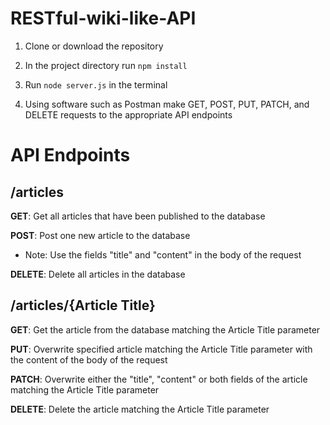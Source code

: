 # RESTful-wiki-like-API

1. Clone or download the repository

2. In the project directory run `npm install`

3. Run `node server.js` in the terminal

4. Using software such as Postman make GET, POST, PUT, PATCH, and DELETE requests to the appropriate API endpoints

# API Endpoints

 ## /articles
 
 **GET**: Get all articles that have been published to the database
 
 **POST**: Post one new article to the database
 
* Note: Use the fields "title" and "content" in the body of the request
   
 **DELETE**: Delete all articles in the database
 
 ## /articles/{Article Title}
 
 **GET**: Get the article from the database matching the Article Title parameter
 
 **PUT**: Overwrite specified article matching the Article Title parameter with the content of the body of the request
 
 **PATCH**: Overwrite either the "title", "content" or both fields of the article matching the Article Title parameter
 
 **DELETE**: Delete the article matching the Article Title parameter
